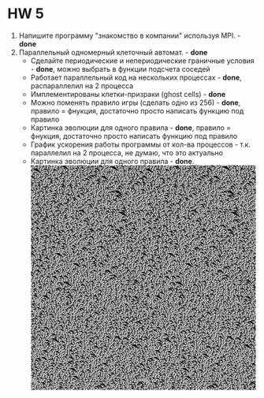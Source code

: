 # HW 5

1. Напишите программу "знакомство в компании" используя MPI. - **done**
2. Параллельный одномерный клеточный автомат. - **done**
    - Сделайте периодические и непериодические граничные условия - **done**, можно выбрать в функции подсчета соседей
    - Работает параллельный код на нескольких процессах - **done**, распараллелил на 2 процесса
    - Имплементированы клетки-призраки (ghost cells) - **done**
    - Можно поменять правило игры (сделать одно из 256) - **done**, правило = фнукция, достаточно просто написать функцию под правило
    - Картинка эволюции для одного правила - **done**, правило = фнукция, достаточно просто написать функцию под правило
    - График ускорения работы программы от кол-ва процессов - т.к. параллелил на 2 процесса, не думаю, что это актуально
    - Картинка эволюции для одного правила - **done**.  
![Картинка эволюции для одного правила](https://raw.githubusercontent.com/alexyar88/made_hpc_2020/master/hw5/2_cellular_automata/cellular_automata_parallel.bmp?token=AALS5M72SDYHY33EFZBUVOS7SGDEW)
    
  
